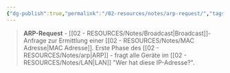 ```yaml
---
{"dg-publish":true,"permalink":"/02-resources/notes/arp-request/","tags":["netzwerk/arp/anfrage","broadcast/suche","netzwerk/protokoll"],"noteIcon":"","updated":"2025-09-05T10:18:06.345+02:00"}
---
```


>**ARP-Request** - [[02 - RESOURCES/Notes/Broadcast\|Broadcast]]-Anfrage zur Ermittlung einer [[02 - RESOURCES/Notes/MAC Adresse\|MAC Adresse]].
Erste Phase des [[02 - RESOURCES/Notes/arp\|ARP]] - fragt alle Geräte im [[02 - RESOURCES/Notes/LAN\|LAN]] "Wer hat diese IP-Adresse?".